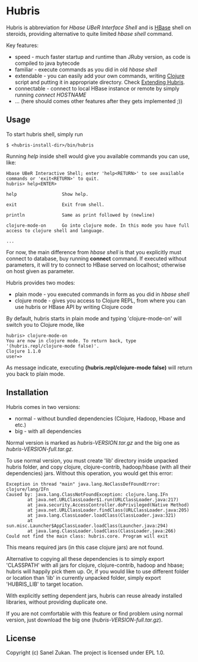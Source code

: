 # Hubris

Hubris is abbreviation for _Hbase UBeR Interface Shell_ and is [HBase](http://hbase.org) shell
on steroids, providing alternative to quite limited _hbase shell_ command.

Key features:

* speed - much faster startup and runtime than JRuby version, as code is compiled to java bytecode
* familiar - execute commands as you did in old _hbase shell_
* extendable - you can easily add your own commands, writing [Clojure](http://clojure.org) script and putting it in appropriate directory. Check
[Extending Hubris](http://github.com/sanel/hubris/blob/master/EXTENDING.md).
* connectable - connect to local HBase instance or remote by simply running _connect HOSTNAME_
* ... (here should comes other features after they gets implemented ;))

## Usage

To start hubris shell, simply run

    $ <hubris-install-dir>/bin/hubris

Running _help_ inside shell would give you available commands you can use, like:

    Hbase UBeR Interactive Shell; enter 'help<RETURN>' to see available commands or 'exit<RETURN>' to quit.
    hubris> help<ENTER>

    help                 Show help.

    exit                 Exit from shell.

    println              Same as print followed by (newline)

    clojure-mode-on      Go into clojure mode. In this mode you have full access to clojure shell and language.

    ...

For now, the main difference from _hbase shell_ is that you explicitly must connect to database, buy running **connect**
command. If executed without parameters, it will try to connect to HBase served on localhost; otherwise on host given
as parameter.

Hubris provides two modes:

* plain mode - you executed commands in form as you did in _hbase shell_
* clojure mode - gives you access to Clojure REPL, from where you can use hubris or HBase API by writing Clojure code

By default, hubris starts in plain mode and typing 'clojure-mode-on' will switch you to Clojure mode, like

    hubris> clojure-mode-on
    You are now in clojure mode. To return back, type '(hubris.repl/clojure-mode false)'.
    Clojure 1.1.0
    user=> 

As message indicate, executing **(hubris.repl/clojure-mode false)** will return you back to plain mode.

## Installation

Hubris comes in two versions:

* normal - without bundled dependencies (Clojure, Hadoop, Hbase and etc.)
* big - with all dependencies

Normal version is marked as _hubris-VERSION.tar.gz_ and the big one as _hubris-VERSION-full.tar.gz_.

To use normal version, you must create 'lib' directory inside unpacked hubris folder, and copy clojure, clojure-contrib,
hadoop/hbase (with all their dependencies) jars. Without this operation, you would get this error:

    Exception in thread "main" java.lang.NoClassDefFoundError: clojure/lang/IFn
    Caused by: java.lang.ClassNotFoundException: clojure.lang.IFn
            at java.net.URLClassLoader$1.run(URLClassLoader.java:217)
            at java.security.AccessController.doPrivileged(Native Method)
            at java.net.URLClassLoader.findClass(URLClassLoader.java:205)
            at java.lang.ClassLoader.loadClass(ClassLoader.java:321)
            at sun.misc.Launcher$AppClassLoader.loadClass(Launcher.java:294)
            at java.lang.ClassLoader.loadClass(ClassLoader.java:266)
    Could not find the main class: hubris.core. Program will exit

This means required jars (in this case clojure jars) are not found.

Alternative to copying all these dependencies is to simply export 'CLASSPATH' with all jars for clojure, clojure-contrib,
hadoop and hbase; hubris will happily pick them up. Or, if you would like to use different folder or location than 'lib' in
currently unpacked folder, simply export 'HUBRIS_LIB' to target location.

With explicitly setting dependent jars, hubris can reuse already installed libraries, without providing duplicate one.

If you are not comfortable with this feature or find problem using normal version, just download the big one (_hubris-VERSION-full.tar.gz_).

## License

Copyright (c) Sanel Zukan. The project is licensed under EPL 1.0.
